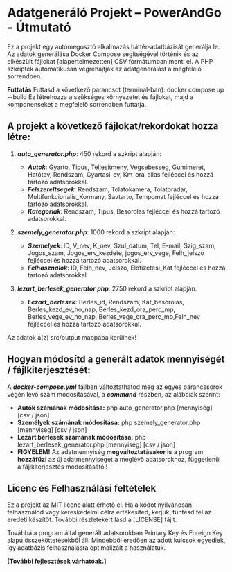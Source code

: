 # Adatgeneráló Projekt – PowerAndGo - Útmutató

Ez a projekt egy autómegosztó alkalmazás háttér-adatbázisát generálja le. Az adatok generálása Docker Compose segítségével történik és az elkészült fájlokat [alapértelmezetten] CSV formátumban menti el.
A PHP szkriptek automatikusan végrehajtják az adatgenerálást a megfelelő sorrendben.

**Futtatás**
   Futtasd a következő parancsot (terminal-ban):
   docker compose up --build
Ez létrehozza a szükséges környezetet és fájlokat, majd a komponenseket a megfelelő sorrendben futtatja.

## A projekt a következő fájlokat/rekordokat hozza létre:

1. ***auto_generator.php***: 450 rekord a szkript alapján:
    - **_Autok_**: Gyarto, Tipus, Teljesitmeny, Vegsebesseg, Gumimeret, Hatótav, Rendszam, Gyartasi_ev, Km_ora_allas fejléccel és hozzá tartozó adatsorokkal.
    - **_Felszereltsegek_**: Rendszam, Tolatokamera, Tolatoradar, Multifunkcionalis_Kormany, Savtarto, Tempomat fejléccel és hozzá tartozó adatsorokkal.
    - **_Kategoriak_**: Rendszam, Tipus, Besorolas fejléccel és hozzá tartozó adatsorokkal. 

2. ***szemely_generator.php***: 1000 rekord a szkript alapján:
    - **_Szemelyek_**: ID, V_nev, K_nev, Szul_datum, Tel, E-mail, Szig_szam, Jogos_szam, Jogos_erv_kezdete, jogos_erv_vege, Felh_jelszo fejléccel és hozzá tartozó adatsorokkal.
    - **_Felhasznalok_**: ID, Felh_nev, Jelszo, Elofizetesi_Kat fejléccel és hozzá tartozó adatsorokkal.

3. ***lezart_berlesek_generator.php***: 2750 rekord a  szkript alapján.
    - **_Lezart_berlesek_**: Berles_id, Rendszam, Kat_besorolas, Berles_kezd_ev_ho_nap, Berles_kezd_ora_perc_mp, Berles_vege_ev_ho_nap, Berles_vege_ora_perc_mp,Felh_nev fejléccel és hozzá tartozó adatsorokkal.

Az adatok a(z) src/output mappába kerülnek!

## Hogyan módosítd a generált adatok mennyiségét / fájlkiterjesztését:

A ***docker-compose.yml*** fájlban változtathatod meg az egyes parancssorok végén lévő szám módosításával, a ***command*** részben, az alábbiak szerint:
   -  **Autók számának módosítása:** php auto_generator.php [mennyiség] [csv / json]
   - **Személyek számának módosítása:** php szemely_generator.php [mennyiség] [csv / json]
   - **Lezárt bérlések számának módosítása:** php lezart_berlesek_generator.php  [mennyiség] [csv / json]
   - **FIGYELEM!** Az adatmennyiség **megváltoztatásakor is** a program **hozzáfűzi** az új adatmennyiséget a meglévő adatsorokhoz, függetlenül a fájlkiterjesztés módosításától!


## Licenc és Felhasználási feltételek
Ez a projekt az MIT licenc alatt érhető el. Ha a kódot nyilvánosan felhasználod vagy kereskedelmi célra értékesíted, kérjük, tüntesd fel az eredeti készítőt. További részletekért lásd a [LICENSE] fájlt.

Továbbá a program által generált adatsorokban Primary Key és Foreign Key alapú összeköttetésekből áll. Mindebből eredően az adott kulcsok egyediek, így adatbázis felhasználásra optimalizált a használatuk.

**[További fejlesztések várhatóak.]**

